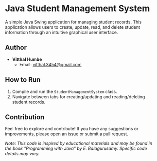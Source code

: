 # Java Student Management System

A simple Java Swing application for managing student records. This application allows users to create, update, read, and delete student information through an intuitive graphical user interface.

## Author

- **Vitthal Humbe**
  - Email: vitthal.3454@gmail.com

## How to Run

1. Compile and run the `StudentManagementSystem` class.
2. Navigate between tabs for creating/updating and reading/deleting student records.

## Contribution

Feel free to explore and contribute! If you have any suggestions or improvements, please open an issue or submit a pull request.

*Note: This code is inspired by educational materials and may be found in the book "Programming with Java" by E. Balagurusamy. Specific code details may vary.*
